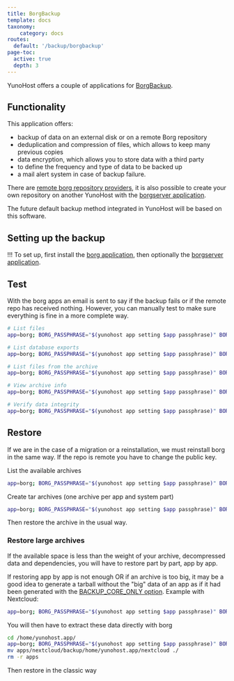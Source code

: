 ```yaml
---
title: BorgBackup
template: docs
taxonomy:
    category: docs
routes:
  default: '/backup/borgbackup'
page-toc:
  active: true
  depth: 3
---
```


YunoHost offers a couple of applications for [BorgBackup](https://www.borgbackup.org/).

## Functionality

This application offers:

- backup of data on an external disk or on a remote Borg repository
- deduplication and compression of files, which allows to keep many previous copies
- data encryption, which allows you to store data with a third party
- to define the frequency and type of data to be backed up
- a mail alert system in case of backup failure.

There are [remote borg repository providers](https://www.borgbackup.org/support/commercial.html), it is also possible to create your own repository on another YunoHost with the [borgserver application](https://github.com/YunoHost-Apps/borgserver_ynh).

The future default backup method integrated in YunoHost will be based on this software.

## Setting up the backup

!!! To set up, first install the [borg application](https://github.com/YunoHost-Apps/borg_ynh), then optionally the [borgserver application](https://github.com/YunoHost-Apps/borgserver_ynh).

## Test

With the borg apps an email is sent to say if the backup fails or if the remote repo has received nothing. However, you can manually test to make sure everything is fine in a more complete way.

```bash
# List files
app=borg; BORG_PASSPHRASE="$(yunohost app setting $app passphrase)" BORG_RSH="ssh -i /root/.ssh/id_${app}_ed25519 -oStrictHostKeyChecking=yes " borg list "$(yunohost app setting $app repository)" | less

# List database exports
app=borg; BORG_PASSPHRASE="$(yunohost app setting $app passphrase)" BORG_RSH="ssh -i /root/.ssh/id_${app}_ed25519 -oStrictHostKeyChecking=yes " borg list "$(yunohost app setting $app repository)" | grep "(db|dump)\.sql"

# List files from the archive
app=borg; BORG_PASSPHRASE="$(yunohost app setting $app passphrase)" BORG_RSH="ssh -i /root/.ssh/id_${app}_ed25519 -oStrictHostKeyChecking=yes " borg list "$(yunohost app setting $app repository)::ARCHIVE" | less

# View archive info
app=borg; BORG_PASSPHRASE="$(yunohost app setting $app passphrase)" BORG_RSH="ssh -i /root/.ssh/id_${app}_ed25519 -oStrictHostKeyChecking=yes " borg info "$(yunohost app setting $app repository)::ARCHIVE"

# Verify data integrity
app=borg; BORG_PASSPHRASE="$(yunohost app setting $app passphrase)" BORG_RSH="ssh -i /root/.ssh/id_${app}_ed25519 -oStrictHostKeyChecking=yes " borg check "$(yunohost app setting $app repository)::ARCHIVE" --verify-data
```

## Restore

If we are in the case of a migration or a reinstallation, we must reinstall borg in the same way. If the repo is remote you have to change the public key.

List the available archives

```bash
app=borg; BORG_PASSPHRASE="$(yunohost app setting $app passphrase)" BORG_RSH="ssh -i /root/.ssh/id_${app}_ed25519 -oStrictHostKeyChecking=yes " borg list "$(yunohost app setting $app repository)"
```

Create tar archives (one archive per app and system part)

```bash
app=borg; BORG_PASSPHRASE="$(yunohost app setting $app passphrase)" BORG_RSH="ssh -i /root/.ssh/id_${app}_ed25519 -oStrictHostKeyChecking=yes " borg export-tar "$(yunohost app setting $app repository)::ARCHIVE" /home/yunohost/archives/ARCHIVE.tar
```

Then restore the archive in the usual way.

### Restore large archives

If the available space is less than the weight of your archive, decompressed data and dependencies, you will have to restore part by part, app by app.

If restoring app by app is not enough OR if an archive is too big, it may be a good idea to generate a tarball without the "big" data of an app as if it had been generated with the [BACKUP_CORE_ONLY option](/backup/include_exclude_files#don't-save-large-quantities-of-data). Example with Nextcloud:

```bash
app=borg; BORG_PASSPHRASE="$(yunohost app setting $app passphrase)" BORG_RSH="ssh -i /root/.ssh/id_${app}_ed25519 -oStrictHostKeyChecking=yes " borg export-tar -e apps/nextcloud/backup/home/yunohost.app "$(yunohost app setting $app repository)::ARCHIVE" /home/yunohost.backup/archives/ARCHIVE.tar
```

You will then have to extract these data directly with borg

```bash
cd /home/yunohost.app/
app=borg; BORG_PASSPHRASE="$(yunohost app setting $app passphrase)" BORG_RSH="ssh -i /root/.ssh/id_${app}_ed25519 -oStrictHostKeyChecking=yes " borg extract "$(yunohost app setting $app repository)::ARCHIVE" apps/nextcloud/backup/home/yunohost.app/
mv apps/nextcloud/backup/home/yunohost.app/nextcloud ./
rm -r apps
```

Then restore in the classic way
